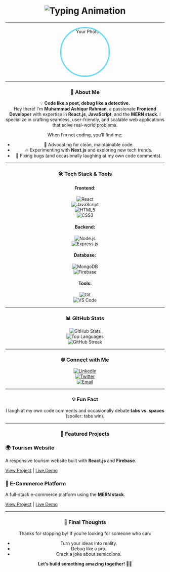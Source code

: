 <div align="center">

<!-- Animated Typing Text -->
<h1>
  <img src="https://readme-typing-svg.herokuapp.com?font=Fira+Code&size=30&duration=3000&color=61DAFB&center=true&vCenter=true&width=600&lines=🚀+Muhammad+Ashiqur+Rahman;💻+Frontend+Developer;🔧+Clean+Code+Advocate;🎨+React.js+Enthusiast" alt="Typing Animation" />
</h1>

---

<!-- Animated Profile Photo -->
<img src="https://via.placeholder.com/150" alt="Your Photo" width="150" style="border-radius: 50%; border: 4px solid #61DAFB; animation: float 3s ease-in-out infinite;" />

---

### 👋 **About Me**  
💡 **Code like a poet, debug like a detective.**  
Hey there! I'm **Muhammad Ashiqur Rahman**, a passionate **Frontend Developer** with expertise in **React.js**, **JavaScript**, and the **MERN stack**. I specialize in crafting seamless, user-friendly, and scalable web applications that solve real-world problems.  

When I’m not coding, you’ll find me:  
- 🎯 Advocating for clean, maintainable code.  
- 🔥 Experimenting with **Next.js** and exploring new tech trends.  
- 🐞 Fixing bugs (and occasionally laughing at my own code comments).  

---

### 🛠️ **Tech Stack & Tools**  
#### **Frontend:**  
![React](https://img.shields.io/badge/React-20232A?style=for-the-badge&logo=react&logoColor=61DAFB&labelColor=20232A&color=61DAFB&animation=spin)  
![JavaScript](https://img.shields.io/badge/JavaScript-F7DF1E?style=for-the-badge&logo=javascript&logoColor=black&labelColor=F7DF1E&color=black&animation=bounce)  
![HTML5](https://img.shields.io/badge/HTML5-E34F26?style=for-the-badge&logo=html5&logoColor=white&labelColor=E34F26&color=white&animation=flash)  
![CSS3](https://img.shields.io/badge/CSS3-1572B6?style=for-the-badge&logo=css3&logoColor=white&labelColor=1572B6&color=white&animation=glow)  

#### **Backend:**  
![Node.js](https://img.shields.io/badge/Node.js-339933?style=for-the-badge&logo=node.js&logoColor=white&labelColor=339933&color=white&animation=spin)  
![Express.js](https://img.shields.io/badge/Express.js-000000?style=for-the-badge&logo=express&logoColor=white&labelColor=000000&color=white&animation=bounce)  

#### **Database:**  
![MongoDB](https://img.shields.io/badge/MongoDB-47A248?style=for-the-badge&logo=mongodb&logoColor=white&labelColor=47A248&color=white&animation=flash)  
![Firebase](https://img.shields.io/badge/Firebase-FFCA28?style=for-the-badge&logo=firebase&logoColor=black&labelColor=FFCA28&color=black&animation=glow)  

#### **Tools:**  
![Git](https://img.shields.io/badge/Git-F05032?style=for-the-badge&logo=git&logoColor=white&labelColor=F05032&color=white&animation=spin)  
![VS Code](https://img.shields.io/badge/VS_Code-007ACC?style=for-the-badge&logo=visual-studio-code&logoColor=white&labelColor=007ACC&color=white&animation=bounce)  

---

### 📊 **GitHub Stats**  
![GitHub Stats](https://github-readme-stats.vercel.app/api?username=yourusername&show_icons=true&theme=radical)  
![Top Languages](https://github-readme-stats.vercel.app/api/top-langs/?username=yourusername&layout=compact&theme=radical)  
![GitHub Streak](https://github-readme-streak-stats.herokuapp.com/?user=yourusername&theme=radical)  

---

### 🌐 **Connect with Me**  
[![LinkedIn](https://img.shields.io/badge/LinkedIn-0077B5?style=for-the-badge&logo=linkedin&logoColor=white&labelColor=0077B5&color=white&animation=glow)](https://www.linkedin.com/in/yourusername)  
[![Twitter](https://img.shields.io/badge/Twitter-1DA1F2?style=for-the-badge&logo=twitter&logoColor=white&labelColor=1DA1F2&color=white&animation=flash)](https://twitter.com/yourusername)  
[![Email](https://img.shields.io/badge/Email-D14836?style=for-the-badge&logo=gmail&logoColor=white&labelColor=D14836&color=white&animation=spin)](mailto:youremail@example.com)  

---

### 💡 **Fun Fact**  
I laugh at my own code comments and occasionally debate **tabs vs. spaces** (spoiler: tabs win).  

---

### 🚀 **Featured Projects**  
<!-- Project 1 -->
<div align="left">
  <h3>🌍 Tourism Website</h3>
  <p>A responsive tourism website built with <strong>React.js</strong> and <strong>Firebase</strong>.</p>
  <a href="https://github.com/yourusername/tourism-website">View Project</a> | <a href="https://tourism-website.com">Live Demo</a>
</div>

<!-- Project 2 -->
<div align="left">
  <h3>🛒 E-Commerce Platform</h3>
  <p>A full-stack e-commerce platform using the <strong>MERN stack</strong>.</p>
  <a href="https://github.com/yourusername/e-commerce">View Project</a> | <a href="https://e-commerce.com">Live Demo</a>
</div>

---

### 🎉 **Final Thoughts**  
Thanks for stopping by! If you’re looking for someone who can:  
- Turn your ideas into reality.  
- Debug like a pro.  
- Crack a joke about semicolons.  

**Let’s build something amazing together!** 🚀🔥  

</div>

<!-- Floating Animation CSS -->
<style>
  @keyframes float {
    0% { transform: translateY(0); }
    50% { transform: translateY(-10px); }
    100% { transform: translateY(0); }
  }
</style>
